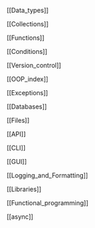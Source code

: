 [[Data_types]]

[[Collections]]

[[Functions]]

[[Conditions]]

[[Version_control]]

[[OOP_index]]

[[Exceptions]]

[[Databases]]

[[Files]]

[[API]]

[[CLI]]

[[GUI]]

[[Logging_and_Formatting]]

[[Libraries]]

[[Functional_programming]]

[[async]]


